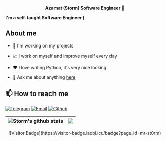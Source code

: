 <p align='center'><strong> Azamat (Storm) Software Engineer 👋 </strong></p>

**I'm a self-taught Software Engineer )**

## **About me**

- 💼 I'm working on my projects

- 📈 I work on myself and improve myself every day

- ❤️ I love writing Python, it's very nice looking

- 💬 Ask me about anything [here](https://github.com/St0rm1k/St0rm1k/issues)

## 📫 How to reach me

[![Telegram](https://img.shields.io/static/v1?style=for-the-badge&logo=telegram&message=telegram&label=&color=4165a3&labelColor=000000)](https://t.me/mr_storm)
[![Email](https://img.shields.io/static/v1?style=for-the-badge&logo=gmail&message=gmail&label=&color=e8203b&labelColor=000000)](mailto:mrst0rm@bk.ru)
[![Github](https://img.shields.io/static/v1?style=for-the-badge&logo=github&message=GitHub&label=&color=8b32b8&labelColor=000000)](https://github.com/mr-st0rm)


| <img align="center" src="https://github-readme-stats.vercel.app/api?username=mr-st0rm&show_icons=true&count_private=true&theme=tokyonight" alt="Storm's github stats"/> | <img align="center" src="https://github-readme-stats.vercel.app/api/top-langs/?username=mr-st0rm&layout=compact&theme=tokyonight&hide_border=true" /> |
| ------------- | ------------- |

<p align='center'>![Visitor Badge](https://visitor-badge.laobi.icu/badge?page_id=mr-st0rm)</p>
